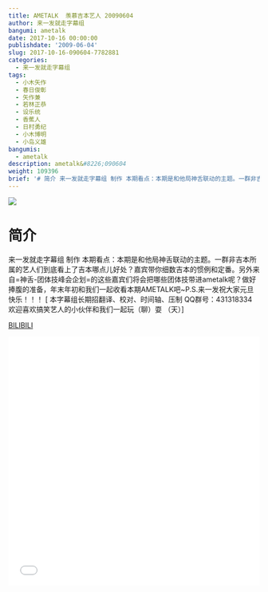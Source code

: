 ```yaml
---
title: AMETALK  羡慕吉本艺人 20090604
author: 来一发就走字幕组
bangumi: ametalk
date: 2017-10-16 00:00:00
publishdate: '2009-06-04'
slug: 2017-10-16-090604-7782881
categories:
  - 来一发就走字幕组
tags:
  - 小木矢作
  - 春日俊彰
  - 矢作兼
  - 若林正恭
  - 设乐统
  - 香蕉人
  - 日村勇纪
  - 小木博明
  - 小岛义雄
bangumis:
  - ametalk
description: ametalk&#8226;090604
weight: 109396
brief: '# 简介 来一发就走字幕组 制作 本期看点：本期是和他局神舌联动的主题。一群非吉本所属的艺人们到底看上了吉本哪点儿好处？嘉宾带你细数吉本的惯例和定番。另外来自=神舌-团体技峰会企划=的这些嘉宾们将会把哪些团体技带进ametalk呢？做好捧腹的准备，年末年初和我们一起收看本期AMETALK吧~P.S.来一发祝大家元旦快乐！！！'
---
```


![](https://i.imgur.com/vKMNAoZ.jpg)

# 简介  
来一发就走字幕组 制作 本期看点：本期是和他局神舌联动的主题。一群非吉本所属的艺人们到底看上了吉本哪点儿好处？嘉宾带你细数吉本的惯例和定番。另外来自=神舌-团体技峰会企划=的这些嘉宾们将会把哪些团体技带进ametalk呢？做好捧腹的准备，年末年初和我们一起收看本期AMETALK吧~P.S.来一发祝大家元旦快乐！！！
[ 本字幕组长期招翻译、校对、时间轴、压制   QQ群号：431318334 欢迎喜欢搞笑艺人的小伙伴和我们一起玩（聊）耍 （天）]

  [BILIBILI](https://www.bilibili.com/video/av7782881/)


<div class="vcontainer">  <iframe class='video' src="//www.bilibili.com/blackboard/player.html?aid=7782881" width="100%" height="500" frameborder="0" allowfullscreen="allowfullscreen"></iframe></div>
